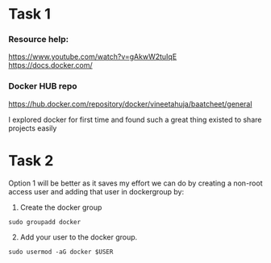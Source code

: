 # Task 1
### Resource help:
https://www.youtube.com/watch?v=gAkwW2tuIqE
https://docs.docker.com/
### Docker HUB repo
https://hub.docker.com/repository/docker/vineetahuja/baatcheet/general

I explored docker for first time and found such a great thing existed to share projects easily

# Task 2
Option 1 will be better as it saves my effort
we can do by creating a non-root access user and adding that user in dockergroup by:
1. Create the docker group
```
sudo groupadd docker
```
2. Add your user to the docker group.
```
sudo usermod -aG docker $USER
```

